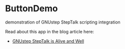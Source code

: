 # ButtonDemo
demonstration of GNUstep StepTalk scripting integration


Read about this app in the blog article here:

- [GNUstep StepTalk is Alive and Well](https://mclarenlabs.com/blog/2023/09/22/gnustep-steptalk-is-alive-and-well/)

